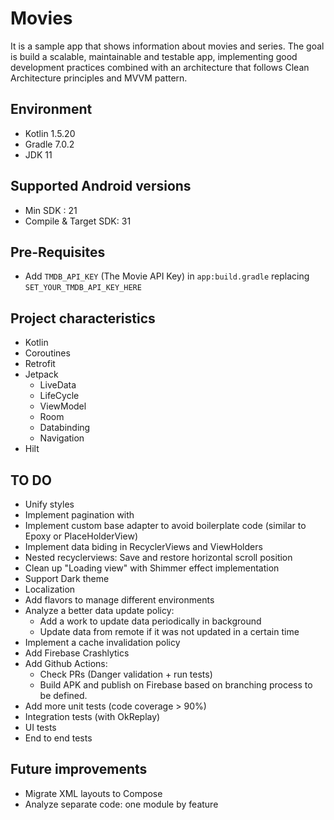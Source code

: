 # Movies
It is a sample app that shows information about movies and series.
The goal is build a scalable, maintainable and testable app, implementing good development practices combined with an architecture that follows Clean Architecture principles and MVVM pattern.

## Environment
- Kotlin 1.5.20
- Gradle 7.0.2
- JDK 11

## Supported Android versions
- Min SDK : 21
- Compile & Target SDK: 31

## Pre-Requisites
- Add `TMDB_API_KEY` (The Movie API Key) in `app:build.gradle` replacing `SET_YOUR_TMDB_API_KEY_HERE`

## Project characteristics
- Kotlin
- Coroutines
- Retrofit 
- Jetpack
    - LiveData
    - LifeCycle
    - ViewModel
    - Room 
    - Databinding
    - Navigation
- Hilt 
    

## TO DO
- Unify styles
- Implement pagination with 
- Implement custom base adapter to avoid boilerplate code (similar to Epoxy or PlaceHolderView)
- Implement data biding in RecyclerViews and ViewHolders
- Nested recyclerviews: Save and restore horizontal scroll position
- Clean up "Loading view" with Shimmer effect implementation
- Support Dark theme
- Localization
- Add flavors to manage different environments
- Analyze a better data update policy:
    - Add a work to update data periodically in background
    - Update data from remote if it was not updated in a certain time
- Implement a cache invalidation policy   
- Add Firebase Crashlytics
- Add Github Actions:
    - Check PRs (Danger validation + run tests)
    - Build APK and publish on Firebase based on branching process to be defined. 
- Add more unit tests (code coverage > 90%)
- Integration tests (with OkReplay)
- UI tests
- End to end tests

## Future improvements
- Migrate XML layouts to Compose
- Analyze separate code: one module by feature 
 
